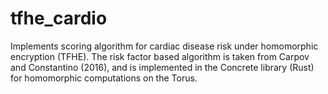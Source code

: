 # tfhe_cardio

Implements scoring algorithm for cardiac disease risk under homomorphic encryption (TFHE). The risk factor based algorithm is taken from Carpov and Constantino (2016), and is implemented in the Concrete library (Rust) for homomorphic computations on the Torus. 